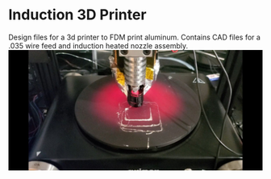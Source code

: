 # Induction 3D Printer

Design files for a 3d printer to FDM print aluminum. Contains CAD files for a .035 wire feed and induction heated nozzle assembly.
![Screenshot](Screenshot.jpg)

